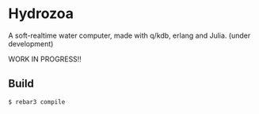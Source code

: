# Hydrozoa 

A soft-realtime water computer, made with q/kdb, erlang and Julia. (under development)

  WORK IN PROGRESS!!

Build
-----

    $ rebar3 compile
